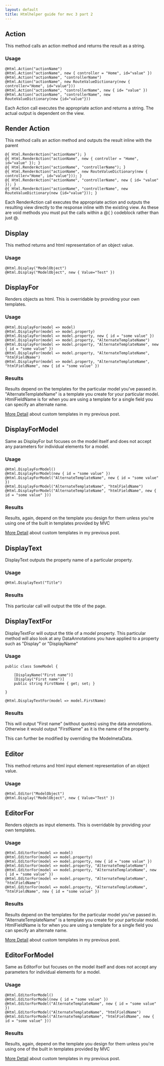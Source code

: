 ```yaml
---
layout: default
title: Htmlhelper guide for mvc 3 part 2
---
```


<h2>Action</h2>

<p>This method calls an action method and returns the result as a string. </p>

<h3>Usage</h3>

<pre><code>@Html.Action("actionName")
@Html.Action("actionName", new { controller = "Home", id="value" })
@Html.Action("actionName", "controllerName")
@Html.Action("actionName", new RouteValueDictionary(new { controller="Home", id="value"}))
@Html.Action("actionName", "controllerName", new { id= "value" })
@Html.Action("actionName", "controllerName", new RouteValueDictionary(new {id="value"}))
</code></pre>

<p>Each Action call executes the appropriate action and returns a string. The actual output is dependent on the view.</p>

<h2>Render Action</h2>

<p>This method calls an action method and outputs the result inline with the parent</p>

<pre><code>@{ Html.RenderAction("actionName"); }
@{ Html.RenderAction("actionName", new { controller = "Home", id="value" }); }
@{ Html.RenderAction("actionName", "controllerName"); }
@{ Html.RenderAction("actionName", new RouteValueDictionary(new { controller="Home", id="value"})); }
@{ Html.RenderAction("actionName", "controllerName", new { id= "value" }); }
@{ Html.RenderAction("actionName", "controllerName", new RouteValueDictionary(new {id="value"})); }
</code></pre>

<p>Each RenderAction call executes the appropriate action and outputs the resulting view directly to the response inline with the existing view. As these are void methods you must put the calls within a @{ } codeblock rather than just @.</p>

<h2>Display</h2>

<p>This method returns and html representation of an object value.</p>

<h3>Usage</h3>

<pre><code>@Html.Display("ModelObject")
@Html.Display("ModelObject", new { Value="Test" })
</code></pre>

<h2>DisplayFor</h2>

<p>Renders objects as html. This is overridable by providing your own templates.</p>

<h3>Usage</h3>

<pre><code>@Html.DisplayFor(model => model)
@Html.DisplayFor(model => model.property)
@Html.DisplayFor(model => model.property, new { id = "some value" })
@Html.DisplayFor(model => model.property, "AlternateTemplateName")
@Html.DisplayFor(model => model.property, "AlternateTemplateName", new { id = "some value" })
@Html.DisplayFor(model => model.property, "AlternateTemplateName", "htmlFieldName")
@Html.DisplayFor(model => model.property, "AlternateTemplateName", "htmlFieldName", new { id = "some value" })
</code></pre>

<h3>Results</h3>

<p>Results depend on the templates for the particular model you've passed in. "AlternateTemplateName" is a template you create for your particular model. HtmlFieldName is for when you are using a template for a single field you can specify an alternate name.</p>

<p><a href='http://buildstarted.com/2010/09/10/overriding-displayfor-and-editorfor-to-create-custom-outputs-for-mvc/'>More Detail</a> about custom templates in my previous post.</p>

<h2>DisplayForModel</h2>

<p>Same as DisplayFor but focuses on the model itself and does not accept any parameters for individual elements for a model.</p>

<h3>Usage</h3>

<pre><code>@Html.DisplayForModel()
@Html.DisplayForModel(new { id = "some value" })
@Html.DisplayForModel("AlternateTemplateName", new { id = "some value" })
@Html.DisplayForModel("AlternateTemplateName", "htmlFieldName")
@Html.DisplayForModel("AlternateTemplateName", "htmlFieldName", new { id = "some value" }))
</code></pre>

<h3>Results</h3>

<p>Results, again, depend on the template you design for them unless you're using one of the built in templates provided by MVC</p>

<p><a href='http://buildstarted.com/2010/09/10/overriding-displayfor-and-editorfor-to-create-custom-outputs-for-mvc/'>More Detail</a> about custom templates in my previous post.</p>

<h2>DisplayText</h2>

<p>DisplayText outputs the property name of a particular property.</p>

<h3>Usage</h3>

<pre><code>@Html.DisplayText("Title")
</code></pre>

<h3>Results</h3>

<p>This particular call will output the title of the page.</p>

<h2>DisplayTextFor</h2>

<p>DisplayTextFor will output the title of a model property. This particular method will also look at any DataAnnotations you have applied to a property such as "Display" or "DisplayName"</p>

<h3>Usage</h3>

<pre><code>public class SomeModel {

    [DisplayName("First name")]
    [Display("First name")]
    public string FirstName { get; set; }

}

@Html.DisplayTextFor(model => model.FirstName)
</code></pre>

<h3>Results</h3>

<p>This will output "First name" (without quotes) using the data annotations. Otherwise it would output "FirstName" as it is the name of the property.</p>

<p>This can further be modified by overriding the ModelmetaData.</p>

<h2>Editor</h2>

<p>This method returns and html input element representation of an object value.</p>

<h3>Usage</h3>

<pre><code>@Html.Editor("ModelObject")
@Html.Display("ModelObject", new { Value="Test" })
</code></pre>

<h2>EditorFor</h2>

<p>Renders objects as input elements. This is overridable by providing your own templates.</p>

<h3>Usage</h3>

<pre><code>@Html.EditorFor(model => model)
@Html.EditorFor(model => model.property)
@Html.EditorFor(model => model.property, new { id = "some value" })
@Html.EditorFor(model => model.property, "AlternateTemplateName")
@Html.EditorFor(model => model.property, "AlternateTemplateName", new { id = "some value" })
@Html.EditorFor(model => model.property, "AlternateTemplateName", "htmlFieldName")
@Html.EditorFor(model => model.property, "AlternateTemplateName", "htmlFieldName", new { id = "some value" })
</code></pre>

<h3>Results</h3>

<p>Results depend on the templates for the particular model you've passed in. "AlternateTemplateName" is a template you create for your particular model. HtmlFieldName is for when you are using a template for a single field you can specify an alternate name.</p>

<p><a href='http://buildstarted.com/2010/09/10/overriding-displayfor-and-editorfor-to-create-custom-outputs-for-mvc/'>More Detail</a> about custom templates in my previous post.</p>

<h2>EditorForModel</h2>

<p>Same as EditorFor but focuses on the model itself and does not accept any parameters for individual elements for a model.</p>

<h3>Usage</h3>

<pre><code>@Html.EditorForModel()
@Html.EditorForModel(new { id = "some value" })
@Html.EditorForModel("AlternateTemplateName", new { id = "some value" })
@Html.EditorForModel("AlternateTemplateName", "htmlFieldName")
@Html.EditorForModel("AlternateTemplateName", "htmlFieldName", new { id = "some value" }))
</code></pre>

<h3>Results</h3>

<p>Results, again, depend on the template you design for them unless you're using one of the built in templates provided by MVC</p>

<p><a href='http://buildstarted.com/2010/09/10/overriding-displayfor-and-editorfor-to-create-custom-outputs-for-mvc/'>More Detail</a> about custom templates in my previous post.</p>
